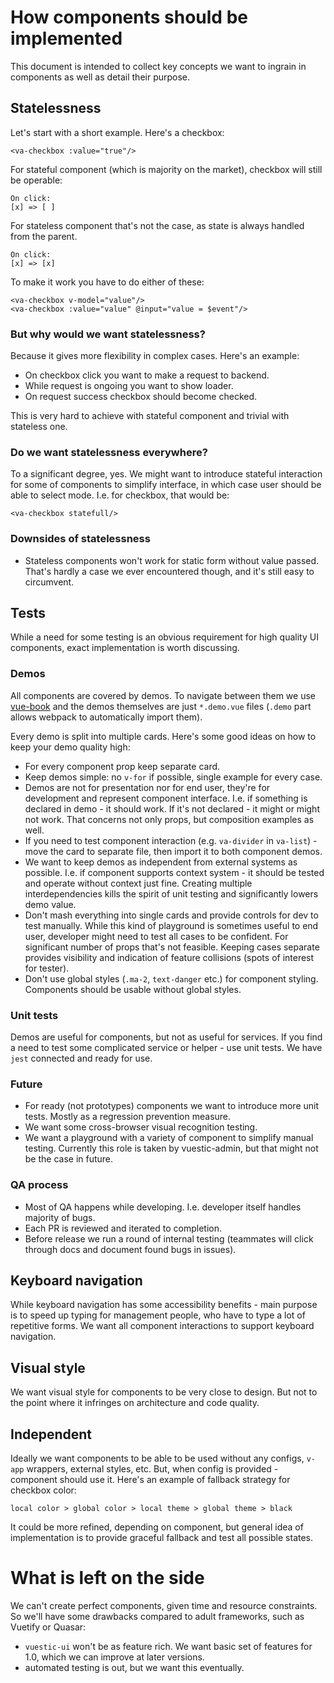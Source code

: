 # How components should be implemented

This document is intended to collect key concepts we want to ingrain in components as well as detail their purpose.

## Statelessness
Let's start with a short example. Here's a checkbox:
```vue
<va-checkbox :value="true"/>
```
For stateful component (which is majority on the market), checkbox will still be operable:
```
On click:
[x] => [ ]
```
For stateless component that's not the case, as state is always handled from the parent.
```
On click:
[x] => [x]
```
To make it work you have to do either of these:
```vue
<va-checkbox v-model="value"/>
<va-checkbox :value="value" @input="value = $event"/>
```

### But why would we want statelessness?

Because it gives more flexibility in complex cases. Here's an example:
* On checkbox click you want to make a request to backend.
* While request is ongoing you want to show loader.
* On request success checkbox should become checked.

This is very hard to achieve with stateful component and trivial with stateless one.

### Do we want statelessness everywhere?

To a significant degree, yes. We might want to introduce stateful interaction for some of components to simplify interface, in which case user should be able to select mode. I.e. for checkbox, that would be:

```vue
<va-checkbox statefull/>
```

### Downsides of statelessness
* Stateless components won't work for static form without value passed. That's hardly a case we ever encountered though, and it's still easy to circumvent.

## Tests
While a need for some testing is an obvious requirement for high quality UI components, exact implementation is worth discussing.

### Demos

All components are covered by demos. To navigate between them we use [vue-book](https://github.com/asvae/vue-book#readme) and the demos themselves are just `*.demo.vue` files (`.demo` part allows webpack to automatically import them).

Every demo is split into multiple cards. Here's some good ideas on how to keep your demo quality high:

* For every component prop keep separate card.
* Keep demos simple: no `v-for` if possible, single example for every case.
* Demos are not for presentation nor for end user, they're for development and represent component interface. I.e. if something is declared in demo - it should work. If it's not declared - it might or might not work. That concerns not only props, but composition examples as well.
* If you need to test component interaction (e.g. `va-divider` in `va-list`) - move the card to separate file, then import it to both component demos.
* We want to keep demos as independent from external systems as possible. I.e. if component supports context system - it should be tested and operate without context just fine. Creating multiple interdependencies kills the spirit of unit testing and significantly lowers demo value.
* Don't mash everything into single cards and provide controls for dev to test manually. While this kind of playground is sometimes useful to end user, developer might need to test all cases to be confident. For significant number of props that's not feasible. Keeping cases separate provides visibility and indication of feature collisions (spots of interest for tester).
* Don't use global styles (`.ma-2`, `text-danger` etc.) for component styling. Components should be usable without global styles.

### Unit tests

Demos are useful for components, but not as useful for services. If you find a need to test some complicated service or helper - use unit tests. We have `jest` connected and ready for use.

### Future

* For ready (not prototypes) components we want to introduce more unit tests. Mostly as a regression prevention measure.
* We want some cross-browser visual recognition testing.
* We want a playground with a variety of component to simplify manual testing. Currently this role is taken by vuestic-admin, but that might not be the case in future.

### QA process

* Most of QA happens while developing. I.e. developer itself handles majority of bugs.
* Each PR is reviewed and iterated to completion.
* Before release we run a round of internal testing (teammates will click through docs and document found bugs in issues).

## Keyboard navigation
While keyboard navigation has some accessibility benefits - main purpose is to speed up typing for management people, who have to type a lot of repetitive forms. We want all component interactions to support keyboard navigation.

## Visual style
We want visual style for components to be very close to design. But not to the point where it infringes on architecture and code quality.

## Independent
Ideally we want components to be able to be used without any configs, `v-app` wrappers, external styles, etc. But, when config is provided - component should use it.
Here's an example of fallback strategy for checkbox color:
```
local color > global color > local theme > global theme > black
```
It could be more refined, depending on component, but general idea of implementation is to provide graceful fallback and test all possible states.

# What is left on the side
We can't create perfect components, given time and resource constraints. So we'll have some drawbacks compared to adult frameworks, such as Vuetify or Quasar:
* `vuestic-ui` won't be as feature rich. We want basic set of features for 1.0, which we can improve at later versions.
* automated testing is out, but we want this eventually.
